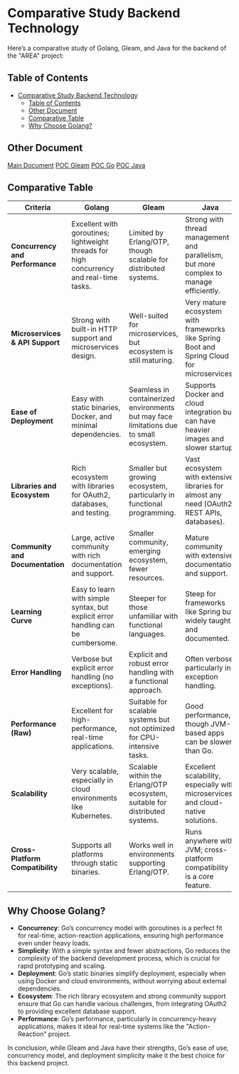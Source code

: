 # Comparative Study Backend Technology

Here’s a comparative study of Golang, Gleam, and Java for the backend of the "AREA" project:

## Table of Contents

- [Comparative Study Backend Technology](#comparative-study-backend-technology)
  - [Table of Contents](#table-of-contents)
  - [Other Document](#other-document)
  - [Comparative Table](#comparative-table)
  - [Why Choose Golang?](#why-choose-golang)

## Other Document

[Main Document](../../README.md)
[POC Gleam](./gleam/doc.md)
[POC Go](./go/doc.md)
[POC Java](./java/doc.md)

## Comparative Table

| **Criteria**                     | **Golang**                                                                               | **Gleam**                                                                               | **Java**                                                                                    |
| -------------------------------- | ---------------------------------------------------------------------------------------- | --------------------------------------------------------------------------------------- | ------------------------------------------------------------------------------------------- |
| **Concurrency and Performance**  | Excellent with goroutines; lightweight threads for high concurrency and real-time tasks. | Limited by Erlang/OTP, though scalable for distributed systems.                         | Strong with thread management and parallelism, but more complex to manage efficiently.      |
| **Microservices & API Support**  | Strong with built-in HTTP support and microservices design.                              | Well-suited for microservices, but ecosystem is still maturing.                         | Very mature ecosystem with frameworks like Spring Boot and Spring Cloud for microservices.  |
| **Ease of Deployment**           | Easy with static binaries, Docker, and minimal dependencies.                             | Seamless in containerized environments but may face limitations due to small ecosystem. | Supports Docker and cloud integration but can have heavier images and slower startup.       |
| **Libraries and Ecosystem**      | Rich ecosystem with libraries for OAuth2, databases, and testing.                        | Smaller but growing ecosystem, particularly in functional programming.                  | Vast ecosystem with extensive libraries for almost any need (OAuth2, REST APIs, databases). |
| **Community and Documentation**  | Large, active community with rich documentation and support.                             | Smaller community, emerging ecosystem, fewer resources.                                 | Mature community with extensive documentation and support.                                  |
| **Learning Curve**               | Easy to learn with simple syntax, but explicit error handling can be cumbersome.         | Steeper for those unfamiliar with functional languages.                                 | Steep for frameworks like Spring but widely taught and documented.                          |
| **Error Handling**               | Verbose but explicit error handling (no exceptions).                                     | Explicit and robust error handling with a functional approach.                          | Often verbose, particularly in exception handling.                                          |
| **Performance (Raw)**            | Excellent for high-performance, real-time applications.                                  | Suitable for scalable systems but not optimized for CPU-intensive tasks.                | Good performance, though JVM-based apps can be slower than Go.                              |
| **Scalability**                  | Very scalable, especially in cloud environments like Kubernetes.                         | Scalable within the Erlang/OTP ecosystem, suitable for distributed systems.             | Excellent scalability, especially with microservices and cloud-native solutions.            |
| **Cross-Platform Compatibility** | Supports all platforms through static binaries.                                          | Works well in environments supporting Erlang/OTP.                                       | Runs anywhere with JVM; cross-platform compatibility is a core feature.                     |

## Why Choose Golang?

- **Concurrency**: Go’s concurrency model with goroutines is a perfect fit for real-time, action-reaction applications, ensuring high performance even under heavy loads.
- **Simplicity**: With a simple syntax and fewer abstractions, Go reduces the complexity of the backend development process, which is crucial for rapid prototyping and scaling.
- **Deployment**: Go’s static binaries simplify deployment, especially when using Docker and cloud environments, without worrying about external dependencies.
- **Ecosystem**: The rich library ecosystem and strong community support ensure that Go can handle various challenges, from integrating OAuth2 to providing excellent database support.
- **Performance**: Go’s performance, particularly in concurrency-heavy applications, makes it ideal for real-time systems like the "Action-Reaction" project.

In conclusion, while Gleam and Java have their strengths, Go’s ease of use, concurrency model, and deployment simplicity make it the best choice for this backend project.
